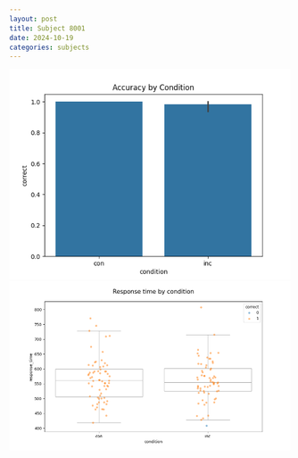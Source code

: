 ```yaml
---
layout: post
title: Subject 8001
date: 2024-10-19
categories: subjects
---
```


![](data/8001/run-1/8001_NF_acc.png)
![](data/8001/run-1/8001_NF_rt.png)
